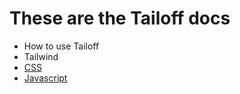 # These are the Tailoff docs

- How to use Tailoff
- Tailwind
- [CSS](./css/index.md)
- [Javascript](./javascript/index.md)
